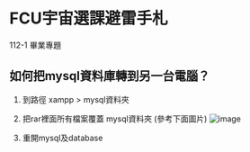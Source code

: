 # FCU宇宙選課避雷手札
112-1 畢業專題 


## 如何把mysql資料庫轉到另一台電腦？

1. 到路徑 xampp > mysql資料夾

2. 把rar裡面所有檔案覆蓋 mysql資料夾 (參考下面圖片)
![image](https://github.com/MargotCheung/FYP112-1/assets/61350380/ee6b0c86-8f9d-4352-9ac5-c2e25467b888)

3. 重開mysql及database

